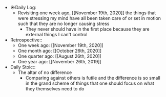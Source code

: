 - ☀️Daily Log:
    - Revisiting one week ago, [[November 19th, 2020]] the things that were stressing my mind have all been taken care of or set in motion such that they are no longer causing stress
        - They never should have in the first place because they are external things I can't control
- Retrospective::
    - One week ago: [[November 19th, 2020]]
    - One month ago: [[October 26th, 2020]]
    - One quarter ago: [[August 26th, 2020]]
    - One year ago: [[November 26th, 2019]]
- Daily Stoic::
    - The altar of no difference
        - Comparing against others is futile and the difference is so small in the grand scheme of things that one should focus on what they themselves need to do
